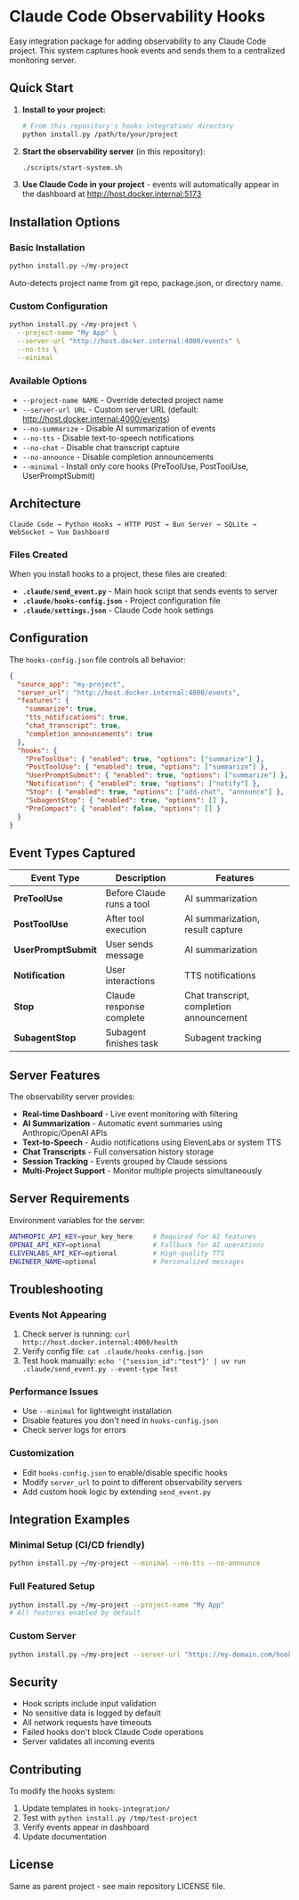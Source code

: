 # Claude Code Observability Hooks

Easy integration package for adding observability to any Claude Code project. This system captures hook events and sends them to a centralized monitoring server.

## Quick Start

1. **Install to your project:**
   ```bash
   # From this repository's hooks-integration/ directory
   python install.py /path/to/your/project
   ```

2. **Start the observability server** (in this repository):
   ```bash
   ./scripts/start-system.sh
   ```

3. **Use Claude Code in your project** - events will automatically appear in the dashboard at http://host.docker.internal:5173

## Installation Options

### Basic Installation
```bash
python install.py ~/my-project
```
Auto-detects project name from git repo, package.json, or directory name.

### Custom Configuration
```bash
python install.py ~/my-project \
  --project-name "My App" \
  --server-url "http://host.docker.internal:4000/events" \
  --no-tts \
  --minimal
```

### Available Options
- `--project-name NAME` - Override detected project name
- `--server-url URL` - Custom server URL (default: http://host.docker.internal:4000/events)
- `--no-summarize` - Disable AI summarization of events
- `--no-tts` - Disable text-to-speech notifications  
- `--no-chat` - Disable chat transcript capture
- `--no-announce` - Disable completion announcements
- `--minimal` - Install only core hooks (PreToolUse, PostToolUse, UserPromptSubmit)

## Architecture

```
Claude Code → Python Hooks → HTTP POST → Bun Server → SQLite → WebSocket → Vue Dashboard
```

### Files Created
When you install hooks to a project, these files are created:

- **`.claude/send_event.py`** - Main hook script that sends events to server
- **`.claude/hooks-config.json`** - Project configuration file
- **`.claude/settings.json`** - Claude Code hook settings

## Configuration

The `hooks-config.json` file controls all behavior:

```json
{
  "source_app": "my-project",
  "server_url": "http://host.docker.internal:4000/events",
  "features": {
    "summarize": true,
    "tts_notifications": true,
    "chat_transcript": true,
    "completion_announcements": true
  },
  "hooks": {
    "PreToolUse": { "enabled": true, "options": ["summarize"] },
    "PostToolUse": { "enabled": true, "options": ["summarize"] },
    "UserPromptSubmit": { "enabled": true, "options": ["summarize"] },
    "Notification": { "enabled": true, "options": ["notify"] },
    "Stop": { "enabled": true, "options": ["add-chat", "announce"] },
    "SubagentStop": { "enabled": true, "options": [] },
    "PreCompact": { "enabled": false, "options": [] }
  }
}
```

## Event Types Captured

| Event Type | Description | Features |
|------------|-------------|----------|
| **PreToolUse** | Before Claude runs a tool | AI summarization |
| **PostToolUse** | After tool execution | AI summarization, result capture |
| **UserPromptSubmit** | User sends message | AI summarization |
| **Notification** | User interactions | TTS notifications |
| **Stop** | Claude response complete | Chat transcript, completion announcement |
| **SubagentStop** | Subagent finishes task | Subagent tracking |

## Server Features

The observability server provides:

- **Real-time Dashboard** - Live event monitoring with filtering
- **AI Summarization** - Automatic event summaries using Anthropic/OpenAI APIs
- **Text-to-Speech** - Audio notifications using ElevenLabs or system TTS
- **Chat Transcripts** - Full conversation history storage
- **Session Tracking** - Events grouped by Claude sessions
- **Multi-Project Support** - Monitor multiple projects simultaneously

## Server Requirements

Environment variables for the server:
```bash
ANTHROPIC_API_KEY=your_key_here     # Required for AI features
OPENAI_API_KEY=optional             # Fallback for AI operations  
ELEVENLABS_API_KEY=optional         # High-quality TTS
ENGINEER_NAME=optional              # Personalized messages
```

## Troubleshooting

### Events Not Appearing
1. Check server is running: `curl http://host.docker.internal:4000/health`
2. Verify config file: `cat .claude/hooks-config.json`  
3. Test hook manually: `echo '{"session_id":"test"}' | uv run .claude/send_event.py --event-type Test`

### Performance Issues
- Use `--minimal` for lightweight installation
- Disable features you don't need in `hooks-config.json`
- Check server logs for errors

### Customization
- Edit `hooks-config.json` to enable/disable specific hooks
- Modify `server_url` to point to different observability servers
- Add custom hook logic by extending `send_event.py`

## Integration Examples

### Minimal Setup (CI/CD friendly)
```bash
python install.py ~/my-project --minimal --no-tts --no-announce
```

### Full Featured Setup
```bash  
python install.py ~/my-project --project-name "My App"
# All features enabled by default
```

### Custom Server
```bash
python install.py ~/my-project --server-url "https://my-domain.com/hooks"
```

## Security

- Hook scripts include input validation
- No sensitive data is logged by default
- All network requests have timeouts
- Failed hooks don't block Claude Code operations
- Server validates all incoming events

## Contributing

To modify the hooks system:
1. Update templates in `hooks-integration/`  
2. Test with `python install.py /tmp/test-project`
3. Verify events appear in dashboard
4. Update documentation

## License

Same as parent project - see main repository LICENSE file.